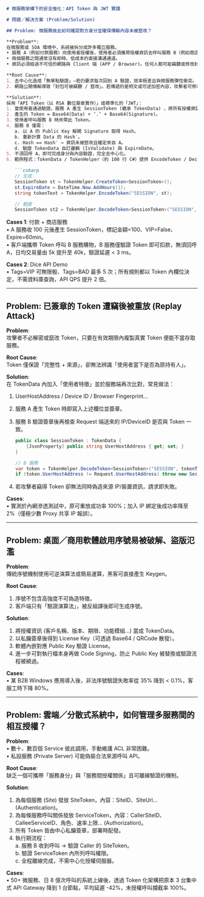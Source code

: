 ```markdown
# 微服務架構下的安全強化：API Token 與 JWT 實踐

# 問題／解決方案 (Problem/Solution)

## Problem: 微服務彼此如何確認對方身分並確保傳輸內容未被竄改？

**Problem**:  
在微服務或 SOA 環境中，系統被拆分成許多獨立服務。  
• 服務 A（例如付款服務）向使用者授權後，使用者必須攜帶授權資訊去呼叫服務 B（例如商店服務）。  
• 兩個服務之間通常沒有即時、低成本的直接溝通通道。  
• 資訊必須經過不可信的網路與 Client 端 (APP / Browser)。任何人都可能竊聽或修改封包。  

**Root Cause**:  
1. 去中心化造成「無單點驗證」—若仍要求每次回到 A 驗證，效率極差且與微服務彈性衝突。  
2. 網路公開傳輸導致「封包可被竊聽 / 竄改」。若傳遞的是明文或可逆加密內容，攻擊者可修改金額、權限等欄位。  

**Solution**:  
採用「API Token（以 RSA 數位簽章實作）」或標準化的「JWT」：  
1. 當使用者通過驗證，服務 A 產生 SessionToken (繼承 TokenData) ，將所有授權資訊（如金額、角色、過期時間…）序列化後計算 Hash，再用 A 的 Private Key 進行簽章。  
2. 產生的 Token = Base64(Data) + ‘.’ + Base64(Signature)。  
3. 使用者呼叫服務 B 時夾帶此 Token。  
4. 服務 B 僅需：  
   a. 以 A 的 Public Key 解開 Signature 取得 Hash。  
   b. 重新計算 Data 的 Hash′。  
   c. Hash == Hash′ → 資訊未被竄改且確定來自 A。  
   d. 驗證 TokenData 自訂邏輯 (IsValidate) 與 ExpireDate。  
5. 不須回呼 A，即可完成身分與內容驗證，完全去中心化。  
6. 範例程式：TokenData / TokenHelper（約 100 行 C#）提供 EncodeToken / DecodeToken；亦可改用 JWT 標準實作，享受跨語言 Library。  

   ```csharp
   // 生成
   SessionToken st = TokenHelper.CreateToken<SessionToken>();
   st.ExpireDate = DateTime.Now.AddHours(1);
   string tokenText = TokenHelper.EncodeToken("SESSION", st);

   // 驗證
   SessionToken st2 = TokenHelper.DecodeToken<SessionToken>("SESSION", tokenText);
   ```  

**Cases 1**: 付款 + 商店服務  
• A 服務收 100 元後產生 SessionToken，標記金額=100、VIP=False、Expire=60min。  
• 客戶端攜帶 Token 呼叫 B 服務購物，B 服務僅驗證 Token 即可扣款，無須回呼 A，日均交易量由 5k 提升至 40k，驗證延遲 < 3 ms。  

**Cases 2**: Dice API Demo  
• Tags=VIP 可無限骰、Tags=BAD 最多 5 次；所有規則都以 Token 內欄位決定，不需資料庫查詢，API QPS 提升 2 倍。  

---

## Problem: 已簽章的 Token 遭竊後被重放 (Replay Attack)

**Problem**:  
攻擊者不必解密或竄改 Token，只要在有效期限內複製真實 Token 便能不當存取服務。  

**Root Cause**:  
Token 僅保證「完整性 + 來源」，卻無法辨識「使用者當下是否為原持有人」。  

**Solution**:  
在 TokenData 內加入「使用者特徵」並於服務端再次比對，常見做法：  
1. UserHostAddress / Device ID / Browser Fingerprint…  
2. 服務 A 產生 Token 時即寫入上述欄位並簽章。  
3. 服務 B 驗證簽章後再檢查 Request 端送來的 IP/DeviceID 是否與 Token 一致。  

   ```csharp
   public class SessionToken : TokenData {
       [JsonProperty] public string UserHostAddress { get; set; }
   }

   // B 服務
   var token = TokenHelper.DecodeToken<SessionToken>("SESSION", tokenText);
   if (token.UserHostAddress != Request.UserHostAddress) throw new SecurityException();
   ```

4. 若攻擊者竊得 Token 卻無法同時偽造來源 IP/裝置資訊，請求即失敗。  

**Cases**:  
• 實測於內網滲透測試中，原可重放成功率 100%；加入 IP 綁定後成功率降至 2%（僅極少數 Proxy 共享 IP 報誤）。  

---

## Problem: 桌面／商用軟體啟用序號易被破解、盜版氾濫

**Problem**:  
傳統序號機制使用可逆演算法或簡易運算，黑客可直接產生 Keygen。  

**Root Cause**:  
1. 序號不包含高強度不可偽造特徵。  
2. 客戶端只有「驗證演算法」，被反組譯後即可生成序號。  

**Solution**:  
1. 將授權資訊 (客戶名稱、版本、期限、功能模組…) 當成 TokenData。  
2. 以私鑰簽章後得到 License Key（可透過 Base64 / QRCode 散發）。  
3. 軟體內嵌對應 Public Key 驗證 License。  
4. 進一步可對執行檔本身再做 Code Signing，防止 Public Key 被替換或驗證流程被繞過。  

**Cases**:  
• 某 B2B Windows 應用導入後，非法序號驗證失敗率從 35% 降到 < 0.1%，客服工時下降 80%。  

---

## Problem: 雲端／分散式系統中，如何管理多服務間的相互授權？

**Problem**:  
• 數十、數百個 Service 彼此調用，手動維護 ACL 非常困難。  
• 私設服務 (Private Server) 可能偽裝合法來源呼叫 API。  

**Root Cause**:  
缺乏一個可攜帶「服務身分」與「服務間授權關係」且可離線驗證的機制。  

**Solution**:  
1. 為每個服務 (Site) 發放 SiteToken，內容：SiteID、SiteUrl… (Authentication)。  
2. 為每條服務呼叫關係發放 ServiceToken，內容：CallerSiteID、CalleeServiceID、角色、速率上限… (Authorization)。  
3. 所有 Token 皆由中心私鑰簽章，部署時配發。  
4. 執行期流程：  
   a. 服務 B 收到呼叫 → 驗證 Caller 的 SiteToken。  
   b. 驗證 ServiceToken 內所列呼叫權限。  
   c. 全程離線完成，不需中心化授權伺服器。  

**Cases**:  
• 50+ 微服務、日 8 億次呼叫的系統上線後，透過 Token 化架構把原本 3 台集中式 API Gateway 降到 1 台節點，平均延遲 -42%，未授權呼叫攔截率 100%。  

```
